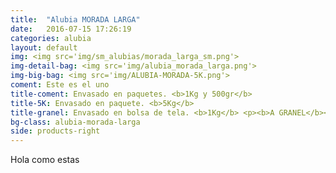 ```yaml
---
title:  "Alubia MORADA LARGA"
date:   2016-07-15 17:26:19
categories: alubia
layout: default
img: <img src='img/sm_alubias/morada_larga_sm.png'>
img-detail-bag: <img src='img/alubia_morada_larga.png'>
img-big-bag: <img src='img/ALUBIA-MORADA-5K.png'>
coment: Este es el uno
title-coment: Envasado en paquetes. <b>1Kg y 500gr</b>
title-5K: Envasado en paquete. <b>5Kg</b>
title-granel: Envasado en bolsa de tela. <b>1Kg</b> <p><b>A GRANEL</b><br> Envasado en bolsa de <b>10Kg, 25Kg</b> 
bg-class: alubia-morada-larga 
side: products-right
---
```


Hola como estas